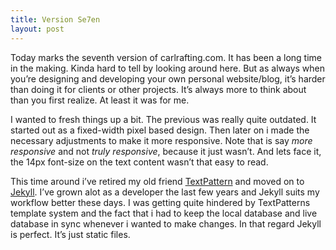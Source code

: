 ```yaml
---
title: Version Se7en
layout: post
---
```


Today marks the seventh version of carlrafting.com. It has been a long
time in the making. Kinda hard to tell by looking around here. But as
always when you’re designing and developing your own personal
website/blog, it’s harder than doing it for clients or other projects.
It’s always more to think about than you first realize. At least it was
for me.

I wanted to fresh things up a bit. The previous was really quite
outdated. It started out as a fixed-width pixel based design. Then later
on i made the necessary adjustments to make it more responsive. Note
that is say *more responsive* and not *truly responsive*, because it
just wasn’t. And lets face it, the 14px font-size on the text content
wasn’t that easy to read.

This time around i’ve retired my old friend
[TextPattern](http://textpattern.com) and moved on to
[Jekyll](http://jekyllrb.com). I’ve grown alot as a developer the last
few years and Jekyll suits my workflow better these days. I was getting
quite hindered by TextPatterns template system and the fact that i had
to keep the local database and live database in sync whenever i wanted
to make changes. In that regard Jekyll is perfect. It’s just static
files.
